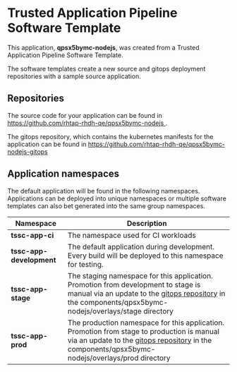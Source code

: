 # Trusted Application Pipeline Software Template

This application, **qpsx5bymc-nodejs**, was created from a Trusted Application Pipeline Software Template.

The software templates create a new source and gitops deployment repositories with a sample source application. 

## Repositories

The source code for your application can be found in [https://github.com/rhtap-rhdh-qe/qpsx5bymc-nodejs ](https://github.com/rhtap-rhdh-qe/qpsx5bymc-nodejs ).
 
The gitops repository, which contains the kubernetes manifests for the application can be found in 
[https://github.com/rhtap-rhdh-qe/qpsx5bymc-nodejs-gitops ](https://github.com/rhtap-rhdh-qe/qpsx5bymc-nodejs-gitops ) 

## Application namespaces 

The default application will be found in the following namespaces. Applications can be deployed into unique namespaces or multiple software templates can also bet generated into the same group namespaces.  

|  Namespace   |  Description   |  
| -------- | -------- |
| **tssc-app-ci** | The namespace used for CI workloads |
| **tssc-app-development** | The default application during development. Every build will be deployed to this namespace for testing. |
| **tssc-app-stage** | The staging namespace for this application. Promotion from development to stage is manual via an update to the [gitops repository](https://github.com/rhtap-rhdh-qe/qpsx5bymc-nodejs-gitops ) in the components/qpsx5bymc-nodejs/overlays/stage directory |
| **tssc-app-prod** | The production namespace for this application. Promotion from stage to production is manual via an update to the [gitops repository](https://github.com/rhtap-rhdh-qe/qpsx5bymc-nodejs-gitops ) in the components/qpsx5bymc-nodejs/overlays/prod directory |